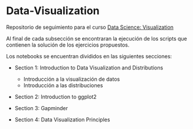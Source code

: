 # Data-Visualization
Repositorio de seguimiento para el curso [Data Science: Visualization](https://learning.edx.org/course/course-v1:HarvardX+PH125.2x+3T2022/home)

Al final de cada subsección se encontraran la ejecución de los scripts que contienen la solución de los ejercicios propuestos.

Los notebooks se encuentran divididos en las siguientes secciones:

* Section 1: Introduction to Data Visualization and Distributions
    * Introducción a la visualización de datos
    * Introducción a las distribuciones

* Section 2: Introduction to ggplot2

* Section 3: Gapminder

* Section 4: Data Visualization Principles

